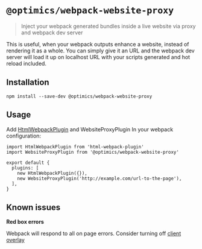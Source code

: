 # `@optimics/webpack-website-proxy`

> Inject your webpack generated bundles inside a live website via proxy and
> webpack dev server

This is useful, when your webpack outputs enhance a website, instead of
rendering it as a whole. You can simply give it an URL and the webpack dev
server will load it up on localhost URL with your scripts generated and hot
reload included.

## Installation

```
npm install --save-dev @optimics/webpack-website-proxy
```

## Usage

Add [HtmlWebpackPlugin](https://www.npmjs.com/package/html-webpack-plugin) and WebsiteProxyPlugin In your webpack configuration:

```
import HtmlWebpackPlugin from 'html-webpack-plugin'
import WebsiteProxyPlugin from '@optimics/webpack-website-proxy'

export default {
  plugins: [
    new HtmlWebpackPlugin({}),
    new WebsiteProxyPlugin('http://example.com/url-to-the-page'),
  ],
}
```

## Known issues

**Red box errors**

Webpack will respond to all on page errors. Consider turning off [client overlay](https://webpack.js.org/configuration/dev-server/#overlay)
